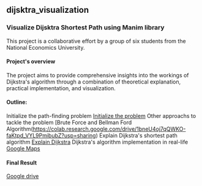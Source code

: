 ## dijsktra_visualization

### Visualize Dijsktra Shortest Path using Manim library
This project is a collaborative effort by a group of six students from the National Economics University. 

#### Project's overview
The project aims to provide comprehensive insights into the workings of Dijkstra's algorithm through a combination of theoretical explanation, practical implementation, and visualization.

#### Outline:
Initialize the path-finding problem [Initialize the problem](https://colab.research.google.com/drive/1v-msP3cjDrUYQZCFuw0Rmf1ddp-LyNbC?usp=sharing)
Other approachs to tackle the problem [Brute Force and Bellman Ford Algorithm(https://colab.research.google.com/drive/1bneU4oj7qQWKO-faKtpd_VYL9PmibubZ?usp=sharing)
Explain Dijkstra's shortest path algorithm [Explain Dijkstra](https://colab.research.google.com/drive/1w9pD1SdcHkPcmewvHHJCZDBZOKPrfzAF?usp=sharing)
Dijkstra's algorithm implementation in real-life [Google Maps](https://colab.research.google.com/drive/1QMj0EnF06blLqESPbKWfpHli7Qi7H-Sz?usp=sharing) 

#### Final Result
[Google drive](https://drive.google.com/drive/folders/1WMfoUz6-hHBn1Ao7GRh1w8EruujPUpCR)
